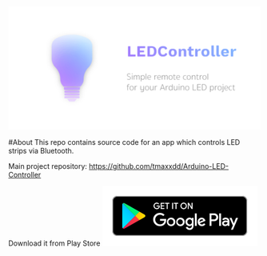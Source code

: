 ![Project logo](led_controller_promo.png)

#About
This repo contains source code for an app which controls LED strips via Bluetooth.

Main project repository:
https://github.com/tmaxxdd/Arduino-LED-Controller

Download it from Play Store
[<img src="play_store_button.svg">](http://google.com.au/)
